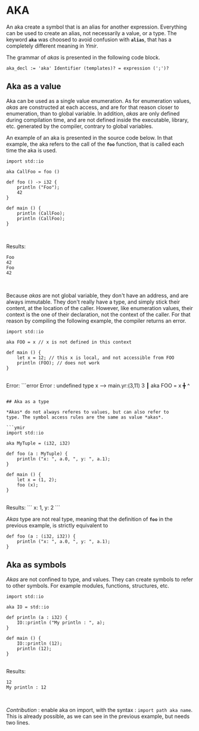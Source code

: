 # AKA

An aka create a symbol that is an alias for another
expression. Everything can be used to create an alias, not necessarily
a value, or a type. The keyword **`aka`** was choosed to avoid
confusion with **`alias`**, that has a completely different meaning in
*Ymir*.

The grammar of *akas* is presented in the following code block.
```grammar
aka_decl := 'aka' Identifier (templates)? = expression (';')?
```

## Aka as a value

Aka can be used as a single value enumeration. As for enumeration
values, *akas* are constructed at each access, and are for that reason
closer to enumeration, than to global variable. In addition, *akas* are
only defined during compilation time, and are not defined inside the
executable, library, etc. generated by the compiler, contrary to
global variables.

An example of an aka is presented in the source code below. In that
example, the aka refers to the call of the **`foo`** function, that is
called each time the aka is used.

```ymir
import std::io

aka CallFoo = foo ()

def foo () -> i32 {
	println ("Foo");
	42
}

def main () {
	println (CallFoo);
	println (CallFoo);
}
```
<br>

Results:
```
Foo
42
Foo
42
```

<br>

Because *akas* are not global variable, they don't have an address,
and are always immutable. They don't really have a type, and simply
stick their content, at the location of the caller. However, like
enumeration values, their context is the one of their declaration, not
the context of the caller. For that reason by compiling the following
example, the compiler returns an error.

```ymir
import std::io

aka FOO = x // x is not defined in this context

def main () {
	let x = 12; // this x is local, and not accessible from FOO
	println (FOO); // does not work
}
```

<br>
Error: 
```error
Error : undefined type x
 --> main.yr:(3,11)
 3  ┃ aka FOO = x
    ╋           ^

```

## Aka as a type

*Akas* do not always referes to values, but can also refer to
type. The symbol access rules are the same as value *akas*.

```ymir
import std::io

aka MyTuple = (i32, i32)

def foo (a : MyTuple) {
	println ("x: ", a.0, ", y: ", a.1);
}

def main () {
	let x = (1, 2);
	foo (x);
}
```

<br>
Results: 
```
x: 1, y: 2
```
<br>


*Akas* type are not real type, meaning that the definition of **`foo`** in the previous example, is strictly equivalent to 

```ymir 
def foo (a : (i32, i32)) {
	println ("x: ", a.0, ", y: ", a.1);
}
```

## Aka as symbols

*Akas* are not confined to type, and values. They can create symbols
to refer to other symbols. For example modules, functions, structures,
etc. 

```ymir
import std::io

aka IO = std::io

def println (a : i32) {
	IO::println ("My println : ", a);
}

def main () {
	IO::println (12);
	println (12);
}
```

<br> 
Results: 

```
12
My println : 12
```

<br>

*Contribution* : enable aka on import, with the syntax : `import path
aka name`. This is already possible, as we can see in the previous
example, but needs two lines.

